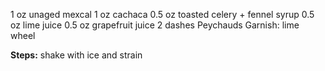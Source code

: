 1 oz unaged mexcal
1 oz cachaca 
0.5 oz toasted celery + fennel syrup
0.5 oz lime juice
0.5 oz grapefruit juice
2 dashes Peychauds
Garnish: lime wheel

**Steps:**
 shake with ice and strain